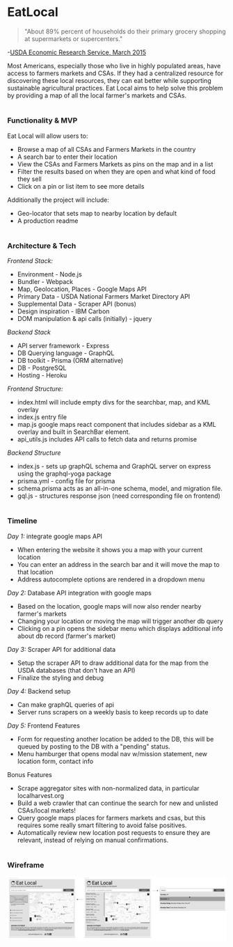 # EatLocal
  
> "About 89% percent of households do their primary grocery shopping at supermarkets or supercenters."  

-[USDA Economic Research Service, March 2015](https://www.rootcausecoalition.org/wp-content/uploads/2016/06/Food-Acquisition-and-Purchase-Survey.pdf)  
  
Most Americans, especially those who live in highly populated areas, have access to farmers markets and CSAs. If they had a centralized resource for discovering these local resources, they can eat better while supporting sustainable agricultural practices. Eat Local aims to help solve this problem by providing a map of all the local farmer's markets and CSAs.  

#

### Functionality & MVP  
  
Eat Local will allow users to:

- Browse a map of all CSAs and Farmers Markets in the country
- A search bar to enter their location
- View the CSAs and Farmers Markets as pins on the map and in a list
- Filter the results based on when they are open and what kind of food they sell
- Click on a pin or list item to see more details
  
Additionally the project will include:

- Geo-locator that sets map to nearby location by default
- A production readme
  
#
  
### Architecture & Tech
  
*Frontend Stack:*  
- Environment - Node.js
- Bundler - Webpack
- Map, Geolocation, Places - Google Maps API
- Primary Data - USDA National Farmers Market Directory API
- Supplemental Data - Scraper API (bonus)
- Design inspiration - IBM Carbon
- DOM manipulation & api calls (initially) - jquery

*Backend Stack*
- API server framework - Express
- DB Querying language - GraphQL
- DB toolkit - Prisma (ORM alternative)
- DB - PostgreSQL
- Hosting - Heroku

  
*Frontend Structure:*  
- index.html will include empty divs for the searchbar, map, and KML overlay
- index.js entry file
- map.js google maps react component that includes sidebar as a KML overlay and built in SearchBar element.
- api_utils.js includes API calls to fetch data and returns promise

*Backend Structure*
- index.js - sets up graphQL schema and GraphQL server on express using the graphql-yoga package
- prisma.yml - config file for prisma
- schema.prisma acts as an all-in-one schema, model, and migration file.
- gql.js - structures response json (need corresponding file on frontend)

#

### Timeline

*Day 1:* integrate google maps API

- When entering the website it shows you a map with your current location
- You can enter an address in the search bar and it will move the map to that location
- Address autocomplete options are rendered in a dropdown menu

*Day 2:* Database API integration with google maps

- Based on the location, google maps will now also render nearby farmer's markets
- Changing your location or moving the map will trigger another db query
- Clicking on a pin opens the sidebar menu which displays additional info about db record (farmer's market)

*Day 3:* Scraper API for additional data

- Setup the scraper API to draw additional data for the map from the USDA databases (that don't have an API)
- Finalize the styling and debug

*Day 4:* Backend setup

- Can make graphQL queries of api
- Server runs scrapers on a weekly basis to keep records up to date

*Day 5:* Frontend Features

- Form for requesting another location be added to the DB, this will be queued by posting to the DB with a "pending" status.
- Menu hamburger that opens modal nav w/mission statement, new location form, contact info

Bonus Features

- Scrape aggregator sites with non-normalized data, in particular localharvest.org
- Build a web crawler that can continue the search for new and unlisted CSAs/local markets!
- Query google maps places for farmers markets and csas, but this requires some really smart filtering to avoid false positives.
- Automatically review new location post requests to ensure they are relevant, instead of relying on manual confirmations.

#

### Wireframe

<img src="./docs/wireframe.png"/>